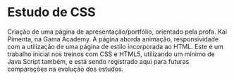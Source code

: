 # Estudo de CSS
Criação de uma página de apresentação/portfólio, orientado pela profa. Kai Pimenta, na Gama Academy.
A página aborda animação, responsividade com a utilização de uma página de estilo incorporada ao HTML. 
Este é um trabalho inicial nos treinos com CSS e HTML5, utilizando um mínimo de Java Script também, e está sendo registrado aqui para futuras comparações na evolução dos estudos.
